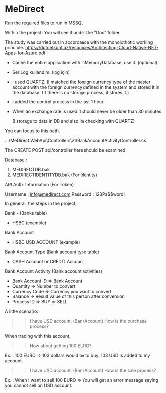 # MeDirect
Run the required files to run in MSSQL.

Within the project; You will see it under the "Doc" folder.

The study was carried out in accordance with the monolothotic working principle.
https://dotnetkonf.az/resources/Architecting-Cloud-Native-NET-Apps-for-Azure.pdf

- Cache the entire application with InMemoryDatabase, use it. (optional)

- SeriLog kullandım. (log için)

- I used QUARTZ. (I matched the foreign currency type of the master account with the foreign currency defined in the system and stored it in the database. (If there is no storage process, it stores it.)

- I added the control process in the last 1 hour.

- When an exchange rate is used it should never be older than 30 minutes

  (I storage to data in DB and also im checking with QUARTZ)



You can focus to this path.

...\MeDirect.WebApi\Controllers\v1\BankAccountActivityController.cs

The CREATE POST api/controller here should be examined.



Database :

1. MEDIRECTDB.bak 
2. MEDIRECTIDENTITYDB.bak (For Identity)



API Auth. Information (For Token)

Username : info@medirect.com
Password : 123Pa$$word!



In general, the steps in the project;

Bank - (Banks table)
- HSBC (example)

Bank Account
- HSBC USD ACCOUNT (example)

Bank Account Type (Bank account type table)
- CASH Account or CREDIT Account

Bank Account Activity (Bank account activities)
- Bank Account ID => Bank Account
- Quantity => Number to convert
- Currency Code => Currency you want to convert
- Balance => Result value of this person after conversion
- Process ID => BUY or SELL

A little scenario:

>> I have USD account. (BankAccount)
>> How is the purchase process?

When trading with this account,

>> How about getting 100 EURO?

Ex. : 100 EURO => 103 dollars would be to buy. 103 USD is added to my account.


>> I have USD account. (BankAccount)
>> How is the sale process?

Ex. : When I want to sell 100 EURO => You will get an error message saying you cannot sell on USD account.